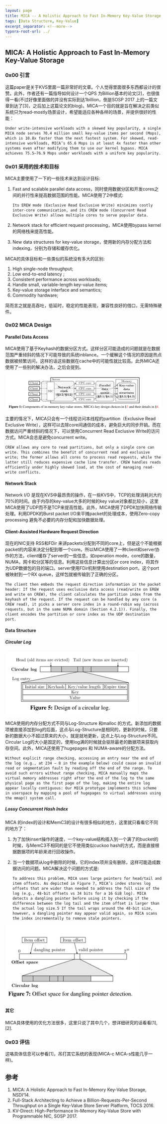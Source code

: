 ```yaml
---
layout: page
title: MICA -- A Holistic Approach to Fast In-Memory Key-Value Storage
tags: [Data Structure, Key-Value]
excerpt_separator: <!--more-->
typora-root-url: ../
---
```


## MICA: A Holistic Approach to Fast In-Memory Key-Value Storage 

### 0x00 引言

   这篇paper是关于KVS里面一篇非常好的文章。个人觉得里面很多东西都设计的很赞。此外，作者还有一篇指导如何设计一个QPS 为Billion基本的论文[2]，也很值得一看(不过好像里面做的并没有实际到达1billion，倒是SOSP 2017 上的一篇文章到达了[3]，之后加上这篇论文的blog)。MICA一个目的就是旨在解决之前类似系统只为read-mostly场景设计，希望能适应各种各样的场景，并提供很好的性能：

```
Under write-intensive workloads with a skewed key popularity, a single MICA node serves 70.4 million small key-value items per second (Mops), which is 10.8x faster than the next fastest system. For skewed, read-intensive workloads, MICA’s 65.6 Mops is at least 4x faster than other systems even after modifying them to use our kernel bypass. MICA achieves 75.5–76.9 Mops under workloads with a uniform key popularity. 
```

### 0x01 采用的技术和目标

  MICA主要使用了一下的一些技术来达到设计目标:

1. Fast and scalable parallel data access，同时使用数据分区和开发cores之间的并行性来提高数据范围的性能。MICA使用了2中模式: 

   ```
   Its EREW mode (Exclusive Read Exclusive Write) minimizes costly inter-core communication, and its CREW mode (Concurrent Read Exclusive Write) allows multiple cores to serve popular data.
   ```

2. Network stack for efficient request processing，MICA使用bypass kernel的网络栈来提高性能。

3. New data structures for key-value storage，使用新的内存分配方法和indexing，分别为存储和缓存优化。

MICA的具体目标和一些类似的系统没有多大的区别:

1. High single-node throughput;
2. Low end-to-end latency ;
3. Consistent performance across workloads;
4. Handle small, variable-length key-value items;
5. Key-value storage interface and semantics;
6. Commodity hardware;

简而言之就是高吞吐，低延时，稳定的性能表现，兼容性良好的借口，无需特殊硬件。

### 0x02 MICA Design 

#### Parallel Data Access 

 MICA使用了基于Keyhash的数据分区方式。这样分区可能造成的问题就是在数据范围严重倾斜的情况下可能导致的系统inblance。一个缓解这个情况的原因是热点数据被频繁访问，这样的话这些数据在cache中的可能性就比较高。此外MICA还使用了一些别的解决办法，之后会提到。

 ![mica-arch](/assets/img/mica-arch.png)

   主要的情况下，MICA只会有一个线程访问本线程的partition（Exclusive Read Exclusive Write），这样可以去除core间通信的成本，避免巨大的同步开销。而在数据访问严重倾斜的情况下，可以使用Concurrent Read Exclusive Write的访问方式。MICA会总是避免concurrent write。

```
CREW allows any core to read partitions, but only a single core can write. This combines the benefit of concurrent read and exclusive write; the former allows all cores to process read requests, while the latter still reduces expensive cache line transfer. CREW handles reads efficiently under highly skewed load, at the cost of managing read-write conflicts.
```

#### Network Stack 

  Network I/O 是现在KVS中最昂贵的操作，在一些KVS中，TCP的处理消耗刘大约70%的时间。由于内存的key-value大多的时候的key value对象都比较小，这里MICA使用了UDP而不是TCP来提高性能。此外，MICA使用了DPDK加快网络传输处理。利用DPDK的Burst packet I/O来平摊packet的处理成本，使用Zero-copy processing 避免不必要的内存分配和加快数据处理。

#### Client-Assisted Hardware Request Direction 

  现在的NIC支持 RSS和FDir 来讲packets分配到不同的core上，但是这个不能根据packet的内容来决定分配到哪一个core。所以MICA使用了一种client和server协作的方法，client缓存了server的一些信息，如operation mode，core的数量，NUMA，网卡和分区等的信息。利用这些信息计算出分区or core index，将其作为UDP数据包的目的端口。server使用FDir机制使用destination port，这个port被映射到一个RX queue，这样包就被传输到了正确的分区。

```
The client then embeds the request direction information in the packet header: If the request uses exclusive data access (read/write on EREW and write on CREW), the client calculates the partition index from the keyhash of the request. If the request can be handled by any core (a CREW read), it picks a server core index in a round-robin way (across requests, but in the same NUMA domain (Section 4.2.1)). Finally, the client encodes the partition or core index as the UDP destination port.
```

#### Data Structure 

##### Circular Log 

<img src="/assets/img/mica-circular-log.png" alt="mica-circular-log" style="zoom:50%;" />

  MICA使用的内存分配方式不同与Log-Structure 和malloc 的方式。新添加的数据项被直接添加到log的后面，这点与Log-Structure是相同的，更新的时候，只要新的数据大小不超过原来的大小，就是就地更新，这点上与Log-Structure不同。Circular Log的大小是固定的，使用log满的时候就会驱除最老的数据项来获取内存空间。此外，MICA还使用了hugepages 和 NUMA-aware的分配方法。 

```
Without explicit range checking, accessing an entry near the end of the log (e.g., at 234 − 8 in the example below) could cause an invalid read or segmentation fault by reading off the end of the range. To avoid such errors without range checking, MICA manually maps the virtual memory addresses right after the end of the log to the same physical page as the first page of the log, making the entire log appear locally contiguous: Our MICA prototype implements this scheme in userspace by mapping a pool of hugepages to virtual addresses using the mmap() system call.
```

##### Lossy Concurrent Hash Index 

  MICA 的index的设计和MemC3的设计有很多相似的地方，这里就只看看它不同的地方了：

1. 为了加快insert操作的速度，一个key-value结构插入到一个满了的bucket的时候，与MemC3不相同的是它不使用类似cuckoo hash的方式，而是直接根据数据项的年龄来进行回收操作。

2. 当一个数据项从log中删除的时候，它的index项并没有删除，这样可能造成数据访问的问题。MICA解决这个问题的方式是: 

   ```
   To address this problem, MICA uses large pointers for head/tail and item offsets. As depicted in Figure 7, MICA’s index stores log offsets that are wider than needed to address the full size of the log (e.g., 48-bit offsets vs 34 bits for a 16 GiB log). MICA detects a dangling pointer before using it by checking if the difference between the log tail and the item offset is larger than the actual log size.5 If the tail wraps around the 48-bit size, however, a dangling pointer may appear valid again, so MICA scans the index incrementally to remove stale pointers.
   ```

<img src="/assets/img/mica-pointer.png" alt="mica-pointer" style="zoom:50%;" />

#### 其它

MICA具体使用的优化方法很多，这里只说了其中几个，想详细研究的话看看[1],[2].

### 0x03 评估

  这咯具体信息可以参看[1]，吊打其它系统的表现(MICA-c MICA-s性能几乎一样)。

## 参考

1. MICA: A Holistic Approach to Fast In-Memory Key-Value Storage, NSDI‘14.
2. Full-Stack Architecting to Achieve a Billion-Requests-Per-Second Throughput on a Single Key-Value Store Server Platform, TOCS 2016.
3. KV-Direct: High-Performance In-Memory Key-Value Store with Programmable NIC, SOSP 2017.